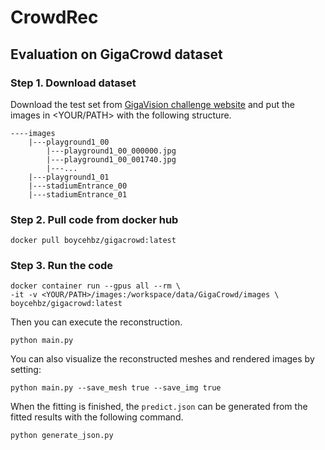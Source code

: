 # CrowdRec

## Evaluation on GigaCrowd dataset

### Step 1. Download dataset
Download the test set from [GigaVision challenge website](https://www.gigavision.cn/track/track?nav=GigaCrowd&type=nav) and put the images in <YOUR/PATH> with the following structure.

```
----images
    |---playground1_00
        |---playground1_00_000000.jpg
        |---playground1_00_001740.jpg
        |---...
    |---playground1_01
    |---stadiumEntrance_00
    |---stadiumEntrance_01
```

### Step 2. Pull code from docker hub
```
docker pull boycehbz/gigacrowd:latest
```

### Step 3. Run the code
```
docker container run --gpus all --rm \
-it -v <YOUR/PATH>/images:/workspace/data/GigaCrowd/images \
boycehbz/gigacrowd:latest
```
Then you can execute the reconstruction.
```
python main.py
```
You can also visualize the reconstructed meshes and rendered images by setting:
```
python main.py --save_mesh true --save_img true
```

When the fitting is finished, the ```predict.json``` can be generated from the fitted results with the following command.
```
python generate_json.py
```

